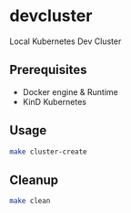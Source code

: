 # devcluster
Local Kubernetes Dev Cluster

## Prerequisites
- Docker engine & Runtime
- KinD Kubernetes

## Usage
```bash
make cluster-create
```

## Cleanup
```bash
make clean
```
